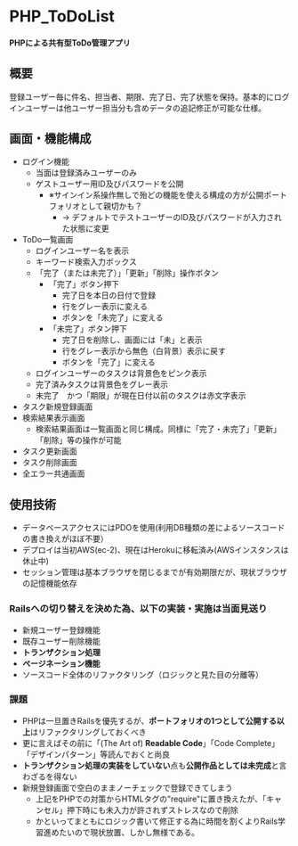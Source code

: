 # PHP_ToDoList
#### PHPによる共有型ToDo管理アプリ

## 概要
登録ユーザー毎に件名、担当者、期限、完了日、完了状態を保持。基本的にログインユーザーは他ユーザー担当分も含めデータの追記修正が可能な仕様。

## 画面・機能構成
- ログイン機能
  - 当面は登録済みユーザーのみ
  - ゲストユーザー用ID及びパスワードを公開
    - ※サインイン系操作無しで殆どの機能を使える構成の方が公開ポートフォリオとして親切かも？
      - → デフォルトでテストユーザーのID及びパスワードが入力された状態に変更
- ToDo一覧画面
  - ログインユーザー名を表示
  - キーワード検索入力ボックス
  - 「完了（または未完了）」「更新」「削除」操作ボタン
    - 「完了」ボタン押下
      - 完了日を本日の日付で登録
      - 行をグレー表示に変える
      - ボタンを「未完了」に変える
    - 「未完了」ボタン押下
      - 完了日を削除し、画面には「未」と表示
      - 行をグレー表示から無色（白背景）表示に戻す
      - ボタンを「完了」に変える
  - ログインユーザーのタスクは背景色をピンク表示
  - 完了済みタスクは背景色をグレー表示
  - 未完了　かつ「期限」が現在日付以前のタスクは赤文字表示
- タスク新規登録画面
- 検索結果表示画面
  - 検索結果画面は一覧画面と同じ構成。同様に「完了・未完了」「更新」「削除」等の操作が可能
- タスク更新画面
- タスク削除画面
- 全エラー共通画面

## 使用技術
- データベースアクセスにはPDOを使用(利用DB種類の差によるソースコードの書き換えがほぼ不要）
- デプロイは当初AWS(ec-2)、現在はHerokuに移転済み(AWSインスタンスは休止中)
- セッション管理は基本ブラウザを閉じるまでが有効期限だが、現状ブラウザの記憶機能依存

### Railsへの切り替えを決めた為、以下の実装・実施は当面見送り

- 新規ユーザー登録機能
- 既存ユーザー削除機能
- **トランザクション処理**
- **ページネーション機能**
- ソースコード全体のリファクタリング（ロジックと見た目の分離等）

### 課題
- PHPは一旦置きRailsを優先するが、**ポートフォリオの1つとして公開する以上**はリファクタリングしておくべき
- 更に言えばその前に「(The Art of) **Readable Code**」「Code Complete」「デザインパターン」等読んでおくと尚良
- **トランザクション処理の実装をしていない**点も**公開作品としては未完成**と言わざるを得ない
- 新規登録画面で空白のままノーチェックで登録できてしまう
   - 上記をPHPでの対策からHTMLタグの"require"に置き換えたが、「キャンセル」押下時にも未入力が許されずストレスなので削除
   - かといってまともにロジック書いて修正する為に時間を割くよりRails学習進めたいので現状放置、しかし無様である。
